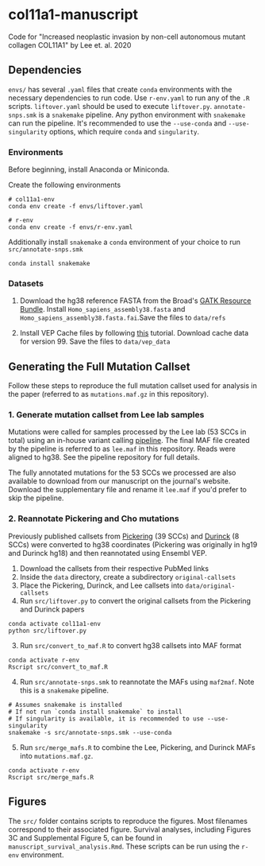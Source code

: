 # col11a1-manuscript
Code for "Increased neoplastic invasion by non-cell autonomous mutant collagen COL11A1" by Lee et. al. 2020

## Dependencies
`envs/` has several `.yaml` files that create `conda` environments with the necessary dependencies to run code.
Use `r-env.yaml` to run any of the `.R` scripts. `liftover.yaml` should be used to execute `liftover.py`.
`annotate-snps.smk` is a `snakemake` pipeline. Any python environment with `snakemake` can run the pipeline. It's
recommended to use the `--use-conda` and `--use-singularity` options, which require `conda` and `singularity`. 
### Environments
Before beginning, install Anaconda or Miniconda.


Create the following environments
```
# col11a1-env
conda env create -f envs/liftover.yaml

# r-env
conda env create -f envs/r-env.yaml
```

Additionally install `snakemake` a `conda` environment of your choice to run `src/annotate-snps.smk`
```
conda install snakemake
```

### Datasets
1. Download the hg38 reference FASTA from the Broad's 
[GATK Resource Bundle](https://gatk.broadinstitute.org/hc/en-us/articles/360035890811-Resource-bundle). 
Install `Homo_sapiens_assembly38.fasta` and `Homo_sapiens_assembly38.fasta.fai`.Save the files to `data/refs`

2. Install VEP Cache files by following 
[this](https://uswest.ensembl.org/info/docs/tools/vep/script/vep_cache.html#cache) tutorial. 
Download cache data for version 99.
Save the files to `data/vep_data`


## Generating the Full Mutation Callset
Follow these steps to reproduce the full mutation callset used for analysis in the paper 
(referred to as `mutations.maf.gz` in this repository).

### 1. Generate mutation callset from Lee lab samples
Mutations were called for samples processed by the Lee lab (53 SCCs in total) using an in-house
variant calling [pipeline](https://github.com/tjbencomo/col11a1-wes-pipeline). The final MAF file
created by the pipeline is referred to as `lee.maf` in this repository. Reads were aligned to hg38.
See the pipeline repository for full details. 

The fully annotated mutations for the 53 SCCs we processed are also available to download from our manuscript
on the journal's website. Download the supplementary file and rename it `lee.maf` if you'd prefer
to skip the pipeline. 

### 2. Reannotate Pickering and Cho mutations
Previously published callsets from [Pickering](https://www.ncbi.nlm.nih.gov/pmc/articles/PMC4367811/) (39 SCCs) and [Durinck](https://www.ncbi.nlm.nih.gov/pmc/articles/PMC3187561/)
(8 SCCs) were converted to
hg38 coordinates (Pickering was originally in hg19 and Durinck hg18) and then reannotated using
Ensembl VEP. 

1. Download the callsets from their respective PubMed links
2. Inside the `data` directory, create a subdirectory `original-callsets`
3. Place the Pickering, Durinck, and Lee callsets into `data/original-callsets`
2. Run `src/liftover.py` to convert the original callsets from the Pickering and Durinck papers
```
conda activate col11a1-env
python src/liftover.py
```
3. Run `src/convert_to_maf.R` to convert hg38 callsets into MAF format
```
conda activate r-env
Rscript src/convert_to_maf.R
```
4. Run `src/annotate-snps.smk` to reannotate the MAFs using `maf2maf`. Note this is a `snakemake` pipeline.
```
# Assumes snakemake is installed
# If not run `conda install snakemake` to install
# If singularity is available, it is recommended to use --use-singularity
snakemake -s src/annotate-snps.smk --use-conda
```
5. Run `src/merge_mafs.R` to combine the Lee, Pickering, and Durinck MAFs into `mutations.maf.gz`.
```
conda activate r-env
Rscript src/merge_mafs.R
```

## Figures
The `src/` folder contains scripts to reproduce the figures. 
Most filenames correspond to their associated figure. Survival analyses, including Figures 3C 
and Supplemental Figure 5, can be found in `manuscript_survival_analysis.Rmd`. 
These scripts can be run using the `r-env` environment.

